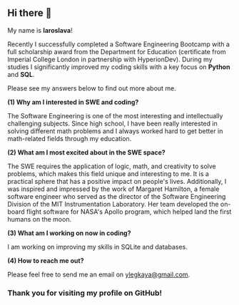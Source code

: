 ## Hi there 👋

My name is **Iaroslava**!

Recently I successfully completed a Software Engineering Bootcamp with a full scholarship award from the Department for Education (certificate from Imperial College London in partnership with HyperionDev). During my studies I significantly improved my coding skills with a key focus on **Python** and **SQL**.  

Please see my answers below to find out more about me. 

**(1) Why am I interested in SWE and coding?**

The Software Engineering is one of the most interesting and intellectually challenging subjects. Since high school, I have been really interested in solving different math problems and I always worked hard to get better in math-related fields through my education.  

**(2) What am I most excited about in the SWE space?** 

The SWE requires the application of logic, math, and creativity to solve problems, which makes this field unique and interesting to me. It is a practical sphere that has a positive impact on people's lives. Additionally, I was inspired and impressed by the work of Margaret Hamilton, a female software engineer who served as the director of the Software Engineering Division of the MIT Instrumentation Laboratory. Her team developed the on-board flight software for NASA's Apollo program, which helped land the first humans on the moon.

**(3) What am I working on now in coding?**

I am working on improving my skills in SQLite and databases.

**(4) How to reach me out?**

Please feel free to send me an email on ylegkaya@gmail.com.



### Thank you for visiting my profile on GitHub!

